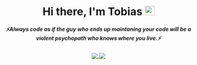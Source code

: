 <div align="center">
   <h1>Hi there, I'm Tobias <img src="https://media.giphy.com/media/hvRJCLFzcasrR4ia7z/giphy.gif" width="25px"> </h1>
</div>

 <h5 align="center">
   <i>⚡️Always code as if the guy who ends up maintaning your code will be a violent psychopath who knows where you live.⚡️</i>
  </h5>

<p align="center" >
<a href="https://github.com/anuraghazra/github-readme-stats"> 
    <img align="center" src="https://github-readme-stats.vercel.app/api?username=twilker&&show_icons=true&theme=tokyonight"/>
  </a>
<a href="https://github.com/anuraghazra/github-readme-stats"> 
    <img align="center" src="https://github-readme-stats.vercel.app/api/top-langs/?username=twilker&layout=compact&theme=tokyonight"/>
  </a>

</p>
<!--
**twilker/twilker** is a ✨ _special_ ✨ repository because its `README.md` (this file) appears on your GitHub profile.

Here are some ideas to get you started:

- 🔭 I’m currently working on ...
- 🌱 I’m currently learning ...
- 👯 I’m looking to collaborate on ...
- 🤔 I’m looking for help with ...
- 💬 Ask me about ...
- 📫 How to reach me: ...
- 😄 Pronouns: ...
- ⚡ Fun fact: ...
-->
